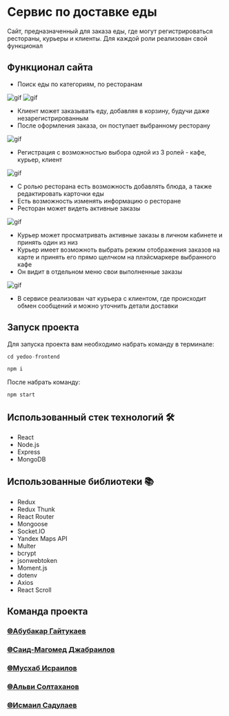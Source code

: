 # Сервис по доставке еды

<p>Сайт, предназначенный для заказа еды, где могут регистрироваться рестораны, курьеры и клиенты. Для каждой роли 
реализован свой функционал</p>

## Функционал сайта

- Поиск еды по категориям, по ресторанам

![gif](https://github.com/said-mohmad/yedoo-frontend/blob/final6/filter-category.gif)
![gif](https://github.com/said-mohmad/yedoo-frontend/blob/final6/find-cafe-food.gif)

- Клиент может заказывать еду, добавляя в корзину, будучи даже незарегистрированным
- После оформления заказа, он поступает выбранному ресторану

![gif](https://github.com/said-mohmad/yedoo-frontend/blob/final6/cart.gif)

- Регистрация с возможностью выбора одной из 3 ролей - кафе, курьер, клиент

![gif](https://github.com/said-mohmad/yedoo-frontend/blob/final6/registration.gif)

- С ролью ресторана есть возможность добавлять блюда, а также редактировать карточки еды
- Есть возможность изменять информацию о ресторане
- Ресторан может видеть активные заказы

![gif](https://github.com/said-mohmad/yedoo-frontend/blob/final6/profile-cafe.gif)

- Курьер может просматривать активные заказы в личном кабинете и принять один из низ
- Курьер имеет возможноть выбрать режим отображения заказов на карте и принять его прямо щелчком на плэйсмаркере выбранного кафе
- Он видит в отдельном меню свои выполненные заказы

![gif](https://github.com/said-mohmad/yedoo-frontend/blob/final6/profile-courier.gif)

- В сервисе реализован чат курьера с клиентом, где происходит обмен сообщений и можно уточнить детали доставки

## Запуск проекта

Для запуска проекта вам необходимо набрать команду в терминале:

```javascript
cd yedoo-frontend
```

```javascript
npm i
```

После набрать команду:

```javascript
npm start
```

## Использованный стек технологий 🛠

- React
- Node.js
- Express
- MongoDB

## Использованные библиотеки 📚

- Redux
- Redux Thunk
- React Router
- Mongoose
- Socket.IO
- Yandex Maps API
- Multer
- bcrypt
- jsonwebtoken
- Moment.js
- dotenv
- Axios
- React Scroll

## Команда проекта

<h3>
  <a href="https://github.com/AbuYas7">
        🌐Абубакар Гайтукаев
  </a>
</h3>

<h3>
  <a href="https://github.com/said-mohmad">
        🌐Саид-Магомед Джабраилов
  </a>
</h3>

<h3>
  <a href="https://github.com/muskhab">
        🌐Мусхаб Исраилов
  </a>
</h3>

<h3>
  <a href="https://github.com/alvi-soltakhanov">
        🌐Альви Солтаханов
  </a>
</h3>

<h3>
  <a href="https://github.com/Sadulaev">
        🌐Исмаил Садулаев
  </a>
</h3>
